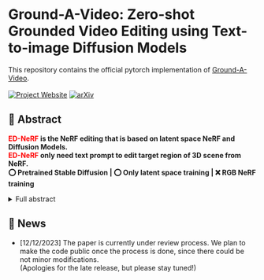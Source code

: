 # Ground-A-Video: Zero-shot Grounded Video Editing using Text-to-image Diffusion Models

This repository contains the official pytorch implementation of [Ground-A-Video](#).
<br/> <br/>
[![Project Website](https://img.shields.io/badge/Project-Website-orange)](https://ed-nerf.github.io/)
[![arXiv](https://img.shields.io/badge/arXiv-2312.00845-b31b1b.svg)](https://arxiv.org/abs/2310.02712)

## 🌱 Abstract
<b><font color="red">ED-NeRF</font> is the NeRF editing that is based on latent space NeRF and Diffusion Models.<br>
<font color="red">ED-NeRF</font> only need text prompt to edit target region of 3D scene from NeRF.<br>
:o: Pretrained Stable Diffusion |
:o: Only latent space training |
:x: RGB NeRF training</b>

<details><summary>Full abstract</summary>


> In this work, we introduce an efficient text-guided editing NeRF with zero-shot setting using diffusion model and latent space NeRF. Recently, there has been a significant advancement in text-to-image diffusion models, leading to groundbreaking performance in 2D image generation. These advancements have been extended to 3D models, enabling the generation of novel 3D objects from textual descriptions. This has evolved into NeRF editing methods, which allow the manipulation of existing 3D objects through textual conditioning. However, existing NeRF editing techniques have faced limitations in their performance due to slow training speeds and the use of loss functions that do not adequately consider editing. To address this, here we present a novel 3D NeRF editing approach dubbed ED-NeRF by successfully embedding real-world scenes into the latent space of the latent diffusion model (LDM) through a unique refinement layer. This approach enables us to obtain a NeRF backbone that is not only faster but also more amenable to editing compared to traditional image space NeRF editing. Furthermore, we propose an improved loss function tailored for editing by migrating the delta denoising score (DDS) distillation loss, originally used in 2D image editing to the three-dimensional domain. This novel loss function surpasses the well-known score distillation sampling (SDS) loss in terms of suitability for editing purposes. Our experimental results demonstrate that ED-NeRF achieves faster editing speed while producing improved output quality compared to state-of-the-art 3D editing models.
</details>

## :memo: News
* [12/12/2023] The paper is currently under review process. We plan to make the code public once the process is done, since there could be not minor modifications.
  <br> (Apologies for the late release, but please stay tuned!)
